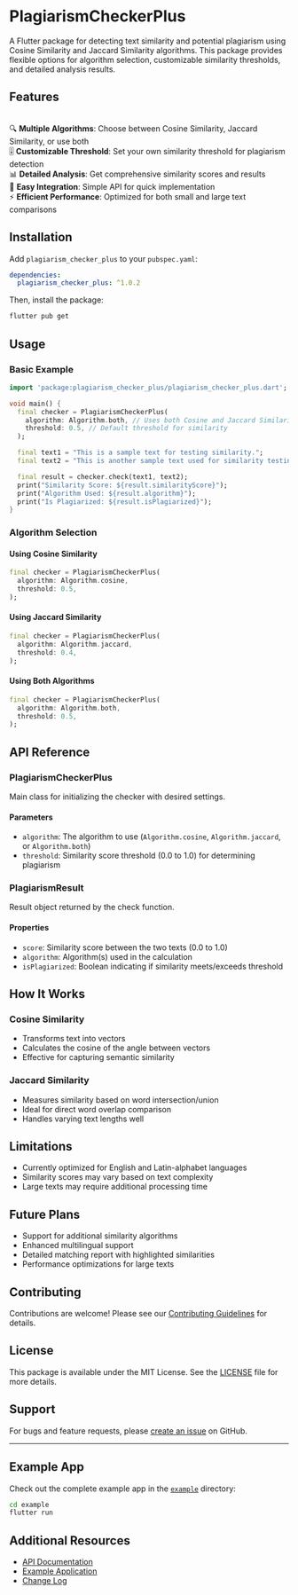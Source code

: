 # PlagiarismCheckerPlus

A Flutter package for detecting text similarity and potential plagiarism using Cosine Similarity and Jaccard Similarity algorithms. This package provides flexible options for algorithm selection, customizable similarity thresholds, and detailed analysis results.

## Features

<br>🔍 **Multiple Algorithms**: Choose between Cosine Similarity, Jaccard Similarity, or use both
<br>🎚️ **Customizable Threshold**: Set your own similarity threshold for plagiarism detection
<br>📊 **Detailed Analysis**: Get comprehensive similarity scores and results
<br>🚀 **Easy Integration**: Simple API for quick implementation
<br>⚡ **Efficient Performance**: Optimized for both small and large text comparisons

## Installation

Add `plagiarism_checker_plus` to your `pubspec.yaml`:

```yaml
dependencies:
  plagiarism_checker_plus: ^1.0.2
```

Then, install the package:

```bash
flutter pub get
```

## Usage

### Basic Example

```dart
import 'package:plagiarism_checker_plus/plagiarism_checker_plus.dart';

void main() {
  final checker = PlagiarismCheckerPlus(
    algorithm: Algorithm.both, // Uses both Cosine and Jaccard Similarity
    threshold: 0.5, // Default threshold for similarity
  );

  final text1 = "This is a sample text for testing similarity.";
  final text2 = "This is another sample text used for similarity testing.";

  final result = checker.check(text1, text2);
  print("Similarity Score: ${result.similarityScore}");
  print("Algorithm Used: ${result.algorithm}");
  print("Is Plagiarized: ${result.isPlagiarized}");
}
```

### Algorithm Selection

#### Using Cosine Similarity

```dart
final checker = PlagiarismCheckerPlus(
  algorithm: Algorithm.cosine,
  threshold: 0.5,
);
```

#### Using Jaccard Similarity

```dart
final checker = PlagiarismCheckerPlus(
  algorithm: Algorithm.jaccard,
  threshold: 0.4,
);
```

#### Using Both Algorithms

```dart
final checker = PlagiarismCheckerPlus(
  algorithm: Algorithm.both,
  threshold: 0.5,
);
```

## API Reference

### PlagiarismCheckerPlus

Main class for initializing the checker with desired settings.

#### Parameters

- `algorithm`: The algorithm to use (`Algorithm.cosine`, `Algorithm.jaccard`, or `Algorithm.both`)
- `threshold`: Similarity score threshold (0.0 to 1.0) for determining plagiarism

### PlagiarismResult

Result object returned by the check function.

#### Properties

- `score`: Similarity score between the two texts (0.0 to 1.0)
- `algorithm`: Algorithm(s) used in the calculation
- `isPlagiarized`: Boolean indicating if similarity meets/exceeds threshold

## How It Works

### Cosine Similarity

- Transforms text into vectors
- Calculates the cosine of the angle between vectors
- Effective for capturing semantic similarity

### Jaccard Similarity

- Measures similarity based on word intersection/union
- Ideal for direct word overlap comparison
- Handles varying text lengths well

## Limitations

- Currently optimized for English and Latin-alphabet languages
- Similarity scores may vary based on text complexity
- Large texts may require additional processing time

## Future Plans

- Support for additional similarity algorithms
- Enhanced multilingual support
- Detailed matching report with highlighted similarities
- Performance optimizations for large texts

## Contributing

Contributions are welcome! Please see our [Contributing Guidelines](CONTRIBUTING.md) for details.

## License

This package is available under the MIT License. See the [LICENSE](LICENSE) file for more details.

## Support

For bugs and feature requests, please [create an issue](https://github.com/SumanSharmaTech/plagiarism_checker_plus/issues) on GitHub.

---

## Example App

Check out the complete example app in the [`example`](example) directory:

```bash
cd example
flutter run
```

## Additional Resources

- [API Documentation](https://pub.dev/documentation/plagiarism_checker_plus)
- [Example Application](example/)
- [Change Log](CHANGELOG.md)
